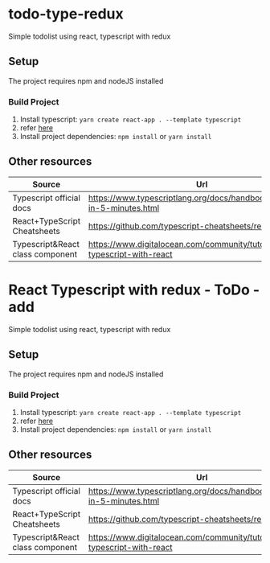 # todo-type-redux
Simple todolist using react, typescript with redux

## Setup

The project requires npm and nodeJS installed


###  Build Project

1. Install typescript: `yarn create react-app . --template typescript`
2. refer [here](https://create-react-app.dev/docs/adding-typescript/)
3. Install project dependencies: `npm install` or `yarn install`

## Other resources
| Source | Url |
|----------|-----|
|Typescript official docs   | https://www.typescriptlang.org/docs/handbook/typescript-in-5-minutes.html |
|React+TypeScript Cheatsheets  | https://github.com/typescript-cheatsheets/react   |
| Typescript&React class component | https://www.digitalocean.com/community/tutorials/react-typescript-with-react |

# React Typescript with redux - ToDo - add

Simple todolist using react, typescript with redux

## Setup

The project requires npm and nodeJS installed


###  Build Project

1. Install typescript: `yarn create react-app . --template typescript`
2. refer [here](https://create-react-app.dev/docs/adding-typescript/)
3. Install project dependencies: `npm install` or `yarn install`

## Other resources
| Source | Url |
|----------|-----|
|Typescript official docs   | https://www.typescriptlang.org/docs/handbook/typescript-in-5-minutes.html |
|React+TypeScript Cheatsheets  | https://github.com/typescript-cheatsheets/react   |
| Typescript&React class component | https://www.digitalocean.com/community/tutorials/react-typescript-with-react |

